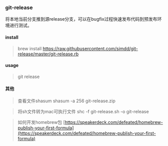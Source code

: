 ### git-release
将本地当前分支推到源release分支，可以在bugfix过程快速发布代码到预发布环境进行测试。

#### install
> brew install https://raw.githubusercontent.com/simdd/git-release/master/git-release.rb

#### usage
> git release

#### 其他

> 查看文件shasum
> shasum -a 256 git-release.zip

> 将sh文件转为mac可执行文件
> shc -f git-release.sh -o git-release

> 如何开发homebrew包
> [https://speakerdeck.com/defeated/homebrew-publish-your-first-formula](https://speakerdeck.com/defeated/homebrew-publish-your-first-formula)
